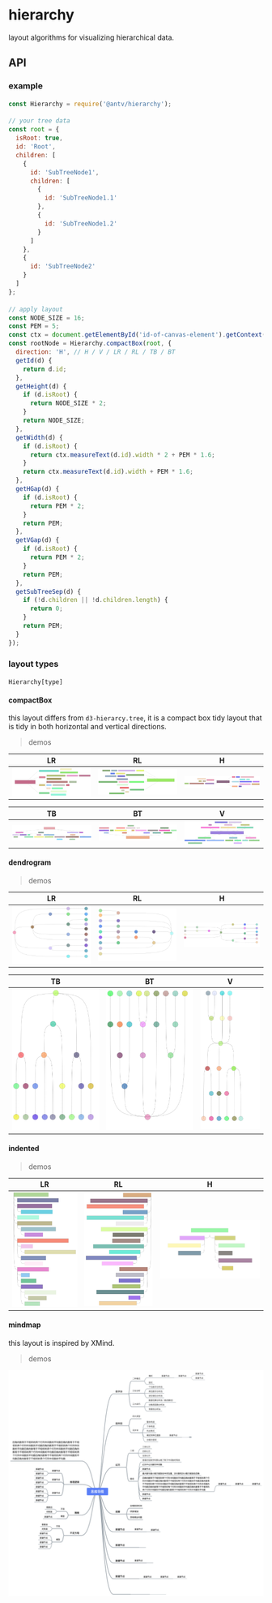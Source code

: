 # hierarchy

layout algorithms for visualizing hierarchical data.

## API

### example

```js
const Hierarchy = require('@antv/hierarchy');

// your tree data
const root = {
  isRoot: true,
  id: 'Root',
  children: [
    {
      id: 'SubTreeNode1',
      children: [
        {
          id: 'SubTreeNode1.1'
        },
        {
          id: 'SubTreeNode1.2'
        }
      ]
    },
    {
      id: 'SubTreeNode2'
    }
  ]
};

// apply layout
const NODE_SIZE = 16;
const PEM = 5;
const ctx = document.getElementById('id-of-canvas-element').getContext('2d');
const rootNode = Hierarchy.compactBox(root, {
  direction: 'H', // H / V / LR / RL / TB / BT
  getId(d) {
    return d.id;
  },
  getHeight(d) {
    if (d.isRoot) {
      return NODE_SIZE * 2;
    }
    return NODE_SIZE;
  },
  getWidth(d) {
    if (d.isRoot) {
      return ctx.measureText(d.id).width * 2 + PEM * 1.6;
    }
    return ctx.measureText(d.id).width + PEM * 1.6;
  },
  getHGap(d) {
    if (d.isRoot) {
      return PEM * 2;
    }
    return PEM;
  },
  getVGap(d) {
    if (d.isRoot) {
      return PEM * 2;
    }
    return PEM;
  },
  getSubTreeSep(d) {
    if (!d.children || !d.children.length) {
      return 0;
    }
    return PEM;
  }
});
```

### layout types

`Hierarchy[type]`

#### compactBox

this layout differs from `d3-hierarcy.tree`, it is a compact box tidy layout that is tidy in both horizontal and vertical directions.

> demos

| LR | RL | H |
| -------- | -------- | -------- |
| ![LR](./assets/compact-box-lr.png) | ![RL](./assets/compact-box-rl.png) | ![H](./assets/compact-box-h.png) |

| TB | BT | V |
| -------- | -------- | -------- |
| ![TB](./assets/compact-box-tb.png) | ![BT](./assets/compact-box-bt.png) | ![V](./assets/compact-box-v.png) |

#### dendrogram

> demos

| LR | RL | H |
| -------- | -------- | -------- |
| ![LR](./assets/dendrogram-lr.png) | ![RL](./assets/dendrogram-rl.png) | ![H](./assets/dendrogram-h.png) |

| TB | BT | V |
| -------- | -------- | -------- |
| ![TB](./assets/dendrogram-tb.png) | ![BT](./assets/dendrogram-bt.png) | ![V](./assets/dendrogram-v.png) |

#### indented

> demos

| LR | RL | H |
| -------- | -------- | -------- |
| ![LR](./assets/indented-lr.png) | ![RL](./assets/indented-rl.png) | ![H](./assets/indented-h.png) |

#### mindmap

this layout is inspired by XMind. 

> demos

![mindmap](./assets/mindmap.png)
